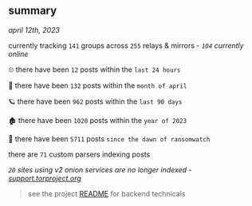 
## summary
_april 12th, 2023_

currently tracking `141` groups across `255` relays & mirrors - _`104` currently online_

⏲ there have been `12` posts within the `last 24 hours`

🦈 there have been `132` posts within the `month of april`

🪐 there have been `962` posts within the `last 90 days`

🏚 there have been `1020` posts within the `year of 2023`

🦕 there have been `5711` posts `since the dawn of ransomwatch`

there are `71` custom parsers indexing posts

_`20` sites using v2 onion services are no longer indexed - [support.torproject.org](https://support.torproject.org/onionservices/v2-deprecation/)_

> see the project [README](https://github.com/joshhighet/ransomwatch#ransomwatch--) for backend technicals
